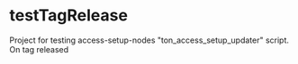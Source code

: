 # testTagRelease
Project for testing access-setup-nodes "ton_access_setup_updater" script. On tag released
